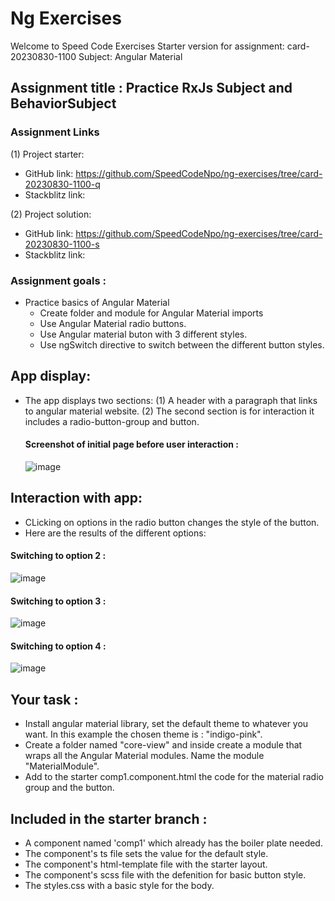 # Ng Exercises

Welcome to Speed Code Exercises
Starter version for assignment: card-20230830-1100
Subject: Angular Material

## Assignment title : Practice RxJs Subject and BehaviorSubject

### Assignment Links

(1) Project starter:

- GitHub link: https://github.com/SpeedCodeNpo/ng-exercises/tree/card-20230830-1100-q
- Stackblitz link:

(2) Project solution:

- GitHub link: https://github.com/SpeedCodeNpo/ng-exercises/tree/card-20230830-1100-s
- Stackblitz link:

### Assignment goals :

- Practice basics of Angular Material
  - Create folder and module for Angular Material imports
  - Use Angular Material radio buttons.
  - Use Angular material buton with 3 different styles.
  - Use ngSwitch directive to switch between the different button styles.

## App display:

- The app displays two sections:
  (1) A header with a paragraph that links to angular material website.
  (2) The second section is for interaction it includes a radio-button-group and button.

  #### Screenshot of initial page before user interaction :

  ![image](https://github.com/SpeedCodeNpo/ng-exercises/assets/132397719/2b86657b-e281-4438-a04a-15680fdf4b87)

## Interaction with app:

- CLicking on options in the radio button changes the style of the button.
- Here are the results of the different options:

#### Switching to option 2 :

![image](https://github.com/SpeedCodeNpo/ng-exercises/assets/132397719/2c7462fd-302a-46ba-886e-3f338847513e)

#### Switching to option 3 :

![image](https://github.com/SpeedCodeNpo/ng-exercises/assets/132397719/0621df24-fef4-417f-aa68-abf2cc4f13a0)

#### Switching to option 4 :

![image](https://github.com/SpeedCodeNpo/ng-exercises/assets/132397719/b7e4e07d-ef66-4ecf-b18f-5861a1a0c45c)

## Your task :

- Install angular material library, set the default theme to whatever you want. In this example the chosen theme is : "indigo-pink".
- Create a folder named "core-view" and inside create a module that wraps all the Angular Material modules. Name the module "MaterialModule".
- Add to the starter comp1.component.html the code for the material radio group and the button.

## Included in the starter branch :

- A component named 'comp1' which already has the boiler plate needed.
- The component's ts file sets the value for the default style.
- The component's html-template file with the starter layout.
- The component's scss file with the defenition for basic button style.
- The styles.css with a basic style for the body.
